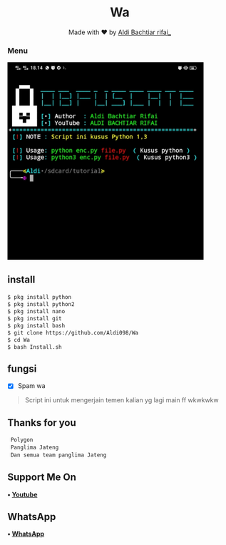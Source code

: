<h1 align="center">
  Wa
</h1>
</div>
<p align="center">
  Made with ❤️ by <a href="https://github.com/Aldi098">Aldi Bachtiar rifai_</a>
</p>
<p align="center">
 
### Menu
 <img src="https://github.com/Aldi098/obfuscate/blob/main/IMG_20211106_181508.jpg" width="440" title="Menu" alt="Menu">
</p>

## install
```python3
$ pkg install python
$ pkg install python2
$ pkg install nano
$ pkg install git
$ pkg install bash
$ git clone https://github.com/Aldi098/Wa
$ cd Wa
$ bash Install.sh

```

## fungsi
- [x] Spam wa

> Script ini untuk mengerjain temen kalian yg lagi main ff wkwkwkw

## Thanks for you
```php
 Polygon
 Panglima Jateng
 Dan semua team panglima Jateng
```
## Support Me On
<b>• [Youtube](https://youtube.com/channel/UC7ygjAbDjuiN76PqOlJm40A)</b>
</br>
## WhatsApp
<b>• [WhatsApp](https://api.whatsapp.com/send?phone=+62852-9500-4078&text=Assalamualaikum)</b>
<br>
